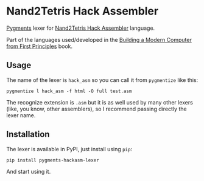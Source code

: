 # Nand2Tetris Hack Assembler

[Pygments](http://pygments.org/) lexer for [Nand2Tetris Hack Assembler](http://www.nand2tetris.org/chapters/chapter%2004.pdf) language.

Part of the languages used/developed in the [Building a Modern Computer from First Principles](http://www.nand2tetris.org/) book.

## Usage

The name of the lexer is `hack_asm` so you can call it from `pygmentize` like this:

```
pygmentize l hack_asm -f html -O full test.asm 
```

The recognize extension is `.asm` but it is as well used by many other lexers (like, you know, other assemblers), so I recommend passing directly the lexer name.

## Installation

The lexer is available in PyPI, just install using `pip`:

```
pip install pygments-hackasm-lexer
```

And start using it.
